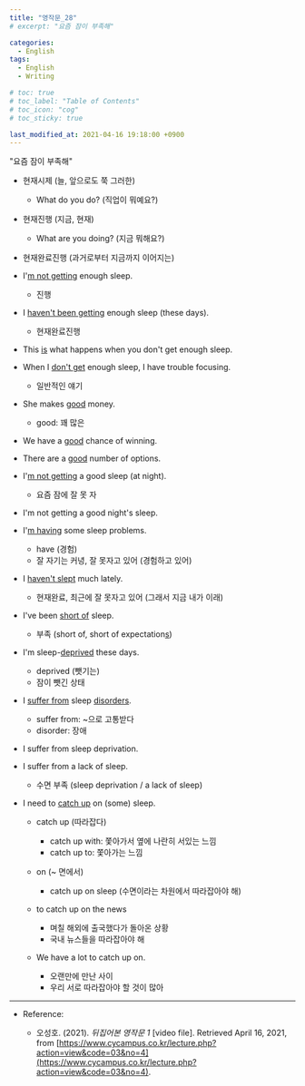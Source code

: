 ```yaml
---
title: "영작문_28"
# excerpt: "요즘 잠이 부족해"

categories:
  - English
tags:
  - English
  - Writing

# toc: true 
# toc_label: "Table of Contents" 
# toc_icon: "cog"
# toc_sticky: true 

last_modified_at: 2021-04-16 19:18:00 +0900
---
```


"요즘 잠이 부족해"

* 현재시제 (늘, 앞으로도 쭉 그러한)
    * What do you do? (직업이 뭐예요?)
* 현재진행 (지금, 현재)
    * What are you doing? (지금 뭐해요?)
* 현재완료진행 (과거로부터 지금까지 이어지는)


* I'<u>m not getting</u> enough sleep.
    * 진행
* I <u>haven't been getting</u> enough sleep (these days).
    * 현재완료진행

* This <u>is</u> what happens when you don't get enough sleep.
* When I <u>don't get</u> enough sleep, I have trouble focusing.
    * 일반적인 얘기

* She makes <u>good</u> money.
    * good: 꽤 많은

* We have a <u>good</u> chance of winning.
* There are a <u>good</u> number of options.

* I'<u>m not getting</u> a good sleep (at night).
    * 요즘 잠에 잘 못 자
* I'm not getting a good night's sleep.

* I'<u>m having</u> some sleep problems.
    * have (경험)
    * 잘 자기는 커녕, 잘 못자고 있어 (경험하고 있어)
* I <u>haven't slept</u> much lately.
    * 현재완료, 최근에 잘 못자고 있어 (그래서 지금 내가 이래)
* I've been <u>short of</u> sleep.
    * 부족 (short of, short of expectation<u>s</u>)
* I'm sleep-<u>deprived</u> these days.
    * deprived (뺏기는)
    * 잠이 뺏긴 상태

* I <u>suffer from</u> sleep <u>disorders</u>.
    * suffer from: ~으로 고통받다
    * disorder: 장애
* I suffer from sleep deprivation.
* I suffer from a lack of sleep.
    * 수면 부족 (sleep deprivation / a lack of sleep)

* I need to <u>catch up</u> on (some) sleep.
    * catch up (따라잡다)
        * catch up with: 쫓아가서 옆에 나란히 서있는 느낌
        * catch up to: 쫓아가는 느낌 

    * on (~ 면에서)
        * catch up on sleep (수면이라는 차원에서 따라잡아야 해)
    * to catch up on the news
        * 며칠 해외에 출국했다가 돌아온 상황
        * 국내 뉴스들을 따라잡아야 해
    * We have a lot to catch up on. 
        * 오랜만에 만난 사이
        * 우리 서로 따라잡아야 할 것이 많아

*** 

* Reference: 

    * 오성호. (2021). *뒤집어본 영작문 1* [video file]. Retrieved April 16, 2021, from [https://www.cycampus.co.kr/lecture.php?action=view&code=03&no=4](https://www.cycampus.co.kr/lecture.php?action=view&code=03&no=4).
